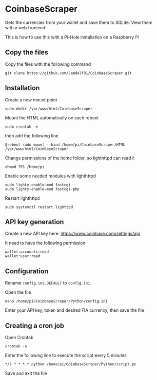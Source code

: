 # CoinbaseScraper
Gets the currencies from your wallet and save them to SQLite. View them with a web frontend

This is how to use this with a Pi-Hole installation on a Raspberry Pi

## Copy the files
Copy the files with the following command

```
git clone https://github.com/Jandalf81/CoinbaseScraper.git
```

## Installation
Create a new mount point

```
sudo mkdir /var/www/html/CoinbaseScraper
```

Mount the HTML automatically on each reboot
```
sudo crontab -e
```
then add the following line
```
@reboot sudo mount --bind /home/pi/CoinbaseScraper/HTML /var/www/html/CoinbaseScraper
```

Change permissions of the home folder, so lighthttpd can read it
```
chmod 755 /home/pi
```

Enable some needed modules with lighthttpd

```
sudo lighty-enable-mod fastcgi
sudo lighty-enable-mod fastcgi-php
```

Restart lighthttpd

```
sudo systemctl restart lighttpd
```

## API key generation

Create a new API key here: https://www.coinbase.com/settings/api

It need to have the following permission

```
wallet:accounts:read
wallet:user:read
```

## Configuration

Rename `config.ini.DEFAULT` to `config.ini`

Open the file

```
nano /home/pi/CoinbaseScraper/Python/config.ini
```

Enter your API key, token and desired FIA currency, then save the file

## Creating a cron job
Open Crontab

```
crontab -e
```

Enter the following line to execute the script every 5 minutes

```
*/5 * * * * python /home/pi/CoinbaseScraper/Python/script.py
```

Save and exit the file